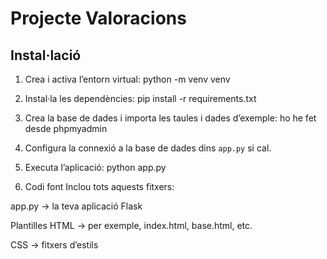# Projecte Valoracions

## Instal·lació


1. Crea i activa l’entorn virtual:
python -m venv venv

2. Instal·la les dependències:
pip install -r requirements.txt


3. Crea la base de dades i importa les taules i dades d’exemple:
ho he fet desde phpmyadmin

4. Configura la connexió a la base de dades dins `app.py` si cal.

5. Executa l’aplicació:
python app.py




1. Codi font
Inclou tots aquests fitxers:

app.py → la teva aplicació Flask

Plantilles HTML → per exemple, index.html, base.html, etc.

CSS → fitxers d’estils